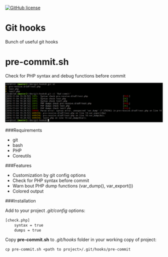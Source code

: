 [![GitHub license][License img]][License src]

Git hooks
=========

Bunch of useful git hooks

pre-commit.sh
=========

Check for PHP syntax and debug functions before commit

![Alt php-bench](https://github.com/nafigator/git-hooks/raw/master/pre-commit.png)

###Requirements
* git
* bash
* PHP
* Coreutils

###Features
* Customization by git config options
* Check for PHP syntax before commit
* Warn bout PHP dump functions (var_dump(), var_export())
* Colored output

###Installation

Add to your project _.git/config_ options:

    [check.php]
        syntax = true
        dumps = true

Copy **pre-commit.sh** to _.git/hooks_ folder in your working copy of project:

    cp pre-commit.sh <path to project>/.git/hooks/pre-commit

  [License img]: https://img.shields.io/badge/license-BSD3-brightgreen.svg
  [License src]: https://tldrlegal.com/license/bsd-3-clause-license-(revised)
